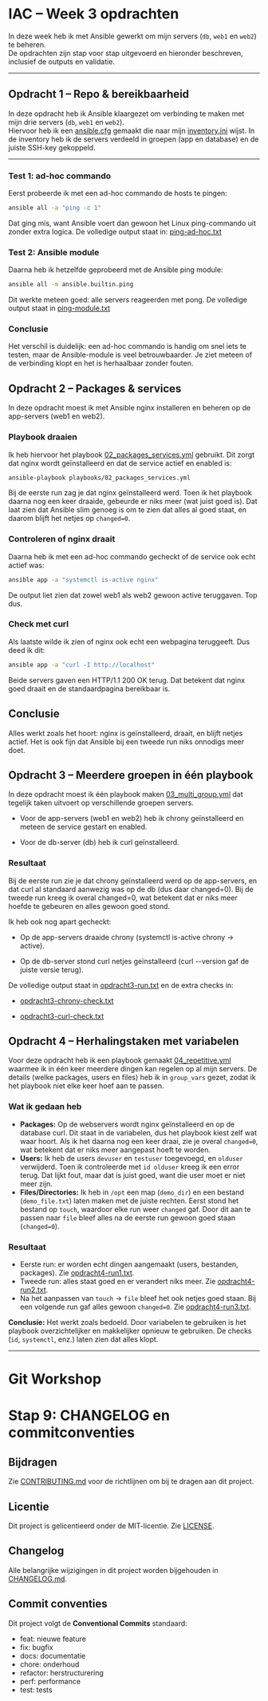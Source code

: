 # IAC – Week 3 opdrachten

In deze week heb ik met Ansible gewerkt om mijn servers (`db`, `web1` en `web2`) te beheren.  
De opdrachten zijn stap voor stap uitgevoerd en hieronder beschreven, inclusief de outputs en validatie.

---

## Opdracht 1 – Repo & bereikbaarheid

In deze opdracht heb ik Ansible klaargezet om verbinding te maken met mijn drie servers (`db`, `web1` en `web2`).  
Hiervoor heb ik een [ansible.cfg](ansible.cfg) gemaakt die naar mijn [inventory.ini](inventory.ini) wijst. In de inventory heb ik de servers verdeeld in groepen (app en database) en de juiste SSH-key gekoppeld.

---

### Test 1: ad-hoc commando
Eerst probeerde ik met een ad-hoc commando de hosts te pingen:

```bash
ansible all -a "ping -c 1"

````
Dat ging mis, want Ansible voert dan gewoon het Linux ping-commando uit zonder extra logica.
De volledige output staat in: [ping-ad-hoc.txt](outputs/ping-ad-hoc.txt)

### Test 2: Ansible module
Daarna heb ik hetzelfde geprobeerd met de Ansible ping module:
```bash
ansible all -m ansible.builtin.ping
````
Dit werkte meteen goed: alle servers reageerden met pong.
De volledige output staat in [ping-module.txt](outputs/ping-module.txt)

### Conclusie

Het verschil is duidelijk: een ad-hoc commando is handig om snel iets te testen, maar de Ansible-module is veel betrouwbaarder. Je ziet meteen of de verbinding klopt en het is herhaalbaar zonder fouten.


## Opdracht 2 – Packages & services

In deze opdracht moest ik met Ansible nginx installeren en beheren op de app-servers (web1 en web2).

### Playbook draaien

Ik heb hiervoor het playbook [02_packages_services.yml](playbooks/02_packages_services.yml) gebruikt. Dit zorgt dat nginx wordt geïnstalleerd en dat de service actief en enabled is:
```bash
ansible-playbook playbooks/02_packages_services.yml
````
Bij de eerste run zag je dat nginx geïnstalleerd werd. Toen ik het playbook daarna nog een keer draaide, gebeurde er niks meer (wat juist goed is). Dat laat zien dat Ansible slim genoeg is om te zien dat alles al goed staat, en daarom blijft het netjes op `changed=0`.

### Controleren of nginx draait
Daarna heb ik met een ad-hoc commando gecheckt of de service ook echt actief was:
```bash
ansible app -a "systemctl is-active nginx"
````
De output liet zien dat zowel web1 als web2 gewoon active teruggaven. Top dus.

### Check met curl
Als laatste wilde ik zien of nginx ook echt een webpagina teruggeeft.
Dus deed ik dit:
```bash
ansible app -a "curl -I http://localhost"
````
Beide servers gaven een HTTP/1.1 200 OK terug. Dat betekent dat nginx goed draait en de standaardpagina bereikbaar is.

## Conclusie
Alles werkt zoals het hoort: nginx is geïnstalleerd, draait, en blijft netjes actief. Het is ook fijn dat Ansible bij een tweede run niks onnodigs meer doet.

## Opdracht 3 – Meerdere groepen in één playbook

In deze opdracht moest ik één playbook maken [03_multi_group.yml](playbooks/03_multi_group.yml) dat tegelijk taken uitvoert op verschillende groepen servers.

- Voor de app-servers (web1 en web2) heb ik chrony geïnstalleerd en meteen de service gestart en enabled.

- Voor de db-server (db) heb ik curl geïnstalleerd.

### Resultaat

Bij de eerste run zie je dat chrony geïnstalleerd werd op de app-servers, en dat curl al standaard aanwezig was op de db (dus daar changed=0).
Bij de tweede run kreeg ik overal changed=0, wat betekent dat er niks meer hoefde te gebeuren en alles gewoon goed stond.

Ik heb ook nog apart gecheckt:

- Op de app-servers draaide chrony (systemctl is-active chrony → active).

- Op de db-server stond curl netjes geïnstalleerd (curl --version gaf de juiste versie terug).

De volledige output staat in [opdracht3-run.txt](outputs/opdracht3-run.txt) en de extra checks in:

- [opdracht3-chrony-check.txt](outputs/opdracht3-chrony-check.txt)

- [opdracht3-curl-check.txt](outputs/opdracht3-curl-check.txt)

## Opdracht 4 – Herhalingstaken met variabelen

Voor deze opdracht heb ik een playbook gemaakt [04_repetitive.yml](playbooks/04_repetitive.yml) waarmee ik in één keer meerdere dingen kan regelen op al mijn servers. De details (welke packages, users en files) heb ik in `group_vars` gezet, zodat ik het playbook niet elke keer hoef aan te passen.

### Wat ik gedaan heb
- **Packages:** Op de webservers wordt nginx geïnstalleerd en op de database curl. Dit staat in de variabelen, dus het playbook kiest zelf wat waar hoort. Als ik het daarna nog een keer draai, zie je overal `changed=0`, wat betekent dat er niks meer aangepast hoeft te worden.
- **Users:** Ik heb de users `devuser` en `testuser` toegevoegd, en `olduser` verwijderd. Toen ik controleerde met `id olduser` kreeg ik een error terug. Dat lijkt fout, maar dat is juist goed, want die user moet er niet meer zijn.  
- **Files/Directories:** Ik heb in `/opt` een map (`demo_dir`) en een bestand (`demo_file.txt`) laten maken met de juiste rechten. Eerst stond het bestand op `touch`, waardoor elke run weer `changed` gaf. Door dit aan te passen naar `file` bleef alles na de eerste run gewoon goed staan (`changed=0`).

### Resultaat
- Eerste run: er worden echt dingen aangemaakt (users, bestanden, packages). Zie [opdracht4-run1.txt](outputs/opdracht4-run1.txt).  
- Tweede run: alles staat goed en er verandert niks meer. Zie [opdracht4-run2.txt](outputs/opdracht4-run2.txt).  
- Na het aanpassen van `touch` → `file` bleef het ook netjes goed staan. Bij een volgende run gaf alles gewoon `changed=0`. Zie [opdracht4-run3.txt](outputs/opdracht4-run3.txt).  

**Conclusie:** Het werkt zoals bedoeld. Door variabelen te gebruiken is het playbook overzichtelijker en makkelijker opnieuw te gebruiken. De checks (`id`, `systemctl`, enz.) laten zien dat alles klopt.

---

# Git Workshop


# Stap 9: CHANGELOG en commitconventies

## Bijdragen
Zie [CONTRIBUTING.md](CONTRIBUTING.md) voor de richtlijnen om bij te dragen aan dit project.

## Licentie
Dit project is gelicentieerd onder de MIT-licentie. Zie [LICENSE](LICENSE).

## Changelog
Alle belangrijke wijzigingen in dit project worden bijgehouden in [CHANGELOG.md](CHANGELOG.md).

## Commit conventies
Dit project volgt de **Conventional Commits** standaard:

- feat: nieuwe feature
- fix: bugfix
- docs: documentatie
- chore: onderhoud
- refactor: herstructurering
- perf: performance
- test: tests
